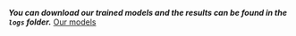***You can download our trained models and the results can be found in the `logs` folder.*** [Our models](https://pan.baidu.com/s/1AbB-uhVpt40UYj--51WCeQ)

